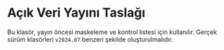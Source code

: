 # Açık Veri Yayını Taslağı

Bu klasör, yayın öncesi maskeleme ve kontrol listesi için kullanılır. Gerçek sürüm klasörleri `v2024.07` benzeri şekilde oluşturulmalıdır.

